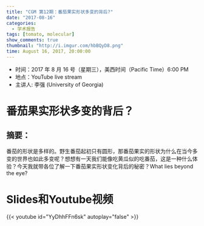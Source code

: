 ```yaml
---
title: "CGM 第12期：番茄果实形状多变的背后?"
date: "2017-08-16"
categories:
  - 学术报告
tags: [tomato, molecular]
show_comments: true
thumbnail: "http://i.imgur.com/hbBQyD8.png"
time: August 16, 2017, 20:00:00
---
```



- 时间：2017 年 8 月 16 号（星期三），美西时间（Pacific Time）6:00 PM
- 地点：YouTube live stream 
- 主讲人: 李强 (University of Georgia)

# 番茄果实形状多变的背后？
 
## 摘要：

番茄的形状是多样的。野生番茄起初只有圆形，那番茄果实的形状为什么在当今多变的世界也如此多变呢？想想有一天我们能像吃黄瓜似的吃番茄，这是一种什么体验？今天我就带各位了解一下番茄果实形状变化背后的秘密？What lies beyond the eye?


# Slides和Youtube视频

{{< youtube id="YyDhhFFn6sk" autoplay="false" >}}


